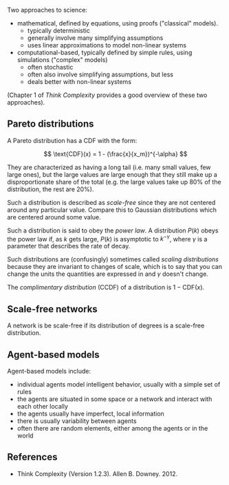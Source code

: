 Two approaches to science:

- mathematical, defined by equations, using proofs ("classical" models).
  - typically deterministic
  - generally involve many simplifying assumptions
  - uses linear approximations to model non-linear systems
- computational-based, typically defined by simple rules, using simulations ("complex" models)
  - often stochastic
  - often also involve simplifying assumptions, but less
  - deals better with non-linear systems

(Chapter 1 of _Think Complexity_ provides a good overview of these two approaches).

## Pareto distributions

A Pareto distribution has a CDF with the form:

$$
\text{CDF}(x) = 1 - (\frac{x}{x_m})^{-\alpha}
$$

They are characterized as having a long tail (i.e. many small values, few large ones), but the large values are large enough that they still make up a disproportionate share of the total (e.g. the large values take up 80% of the distribution, the rest are 20%).

Such a distribution is described as _scale-free_ since they are not centered around any particular value. Compare this to Gaussian distributions which are centered around some value.

Such a distribution is said to obey the _power law_. A distribution $P(k)$ obeys the power law if, as $k$ gets large, $P(k)$ is asymptotic to $k^{-\gamma}$, where $\gamma$ is a parameter that describes the rate of decay.

Such distributions are (confusingly) sometimes called _scaling distributions_ because they are invariant to changes of scale, which is to say that you can change the units the quantities are expressed in and $\gamma$ doesn't change.

The _complimentary distribution_ (CCDF) of a distribution is $1 - \text{CDF}(x)$.

## Scale-free networks

A network is be scale-free if its distribution of degrees is a scale-free distribution.

## Agent-based models

Agent-based models include:

- individual agents model intelligent behavior, usually with a simple set of rules
- the agents are situated in some space or a network and interact with each other locally
- the agents usually have imperfect, local information
- there is usually variability between agents
- often there are random elements, either among the agents or in the world

## References

- Think Complexity (Version 1.2.3). Allen B. Downey. 2012.